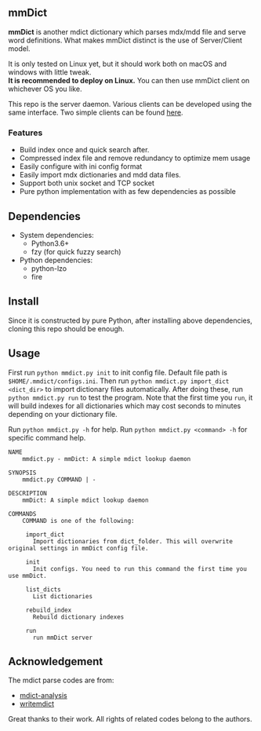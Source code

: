 ## mmDict
**mmDict** is another mdict dictionary which parses mdx/mdd file and serve word definitions. 
What makes mmDict distinct is the use of Server/Client model. 

It is only tested on Linux yet, but it should work both on macOS and windows with little tweak. <br>
**It is recommended to deploy on Linux.** You can then use mmDict client on whichever OS you like.

This repo is the server daemon. Various clients can be developed using the same interface. 
Two simple clients can be found [here](https://github.com/zypangpang/mmdict_client).

### Features
* Build index once and quick search after.
* Compressed index file and remove redundancy to optimize mem usage
* Easily configure with ini config format
* Easily import mdx dictionaries and mdd data files.
* Support both unix socket and TCP socket
* Pure python implementation with as few dependencies as possible

## Dependencies
* System dependencies: 
    * Python3.6+ 
    * fzy (for quick fuzzy search)
* Python dependencies: 
    * python-lzo
    * fire
    
## Install
Since it is constructed by pure Python, after installing above dependencies, cloning this repo should be enough.

## Usage
First run `python mmdict.py init` to init config file. Default file path is `$HOME/.mmdict/configs.ini`.
Then run `python mmdict.py import_dict <dict_dir>` to import dictionary files automatically. After doing these, 
run `python mmdict.py run` to test the program. Note that the first time you `run`, it will build indexes for all 
dictionaries which may cost seconds to minutes depending on your dictionary file.

Run `python mmdict.py -h` for help. Run `python mmdict.py <command> -h` for specific command help.
```
NAME
    mmdict.py - mmDict: A simple mdict lookup daemon

SYNOPSIS
    mmdict.py COMMAND | -

DESCRIPTION
    mmDict: A simple mdict lookup daemon

COMMANDS
    COMMAND is one of the following:

     import_dict
       Import dictionaries from dict_folder. This will overwrite original settings in mmDict config file.

     init
       Init configs. You need to run this command the first time you use mmDict.

     list_dicts
       List dictionaries

     rebuild_index
       Rebuild dictionary indexes

     run
       run mmDict server
```

## Acknowledgement
The mdict parse codes are from:
* [mdict-analysis](https://bitbucket.org/xwang/mdict-analysis)
* [writemdict](https://github.com/zhansliu/writemdict)

Great thanks to their work. All rights of related codes belong to the authors.


